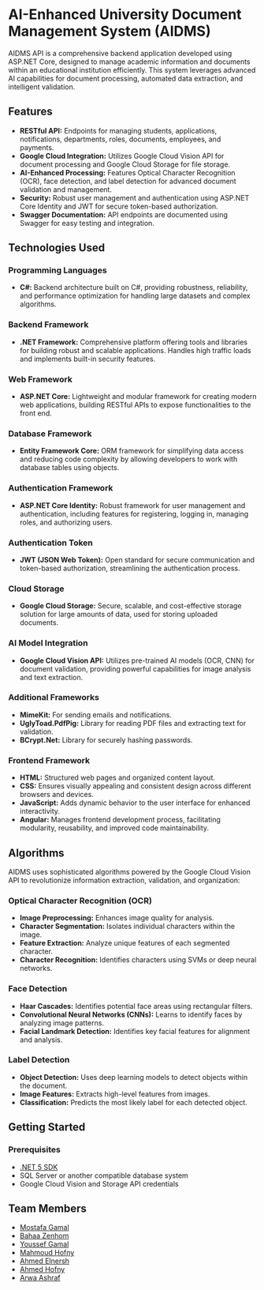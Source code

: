 # AI-Enhanced University Document Management System (AIDMS)

AIDMS API is a comprehensive backend application developed using ASP.NET Core, designed to manage academic information and documents within an educational institution efficiently. This system leverages advanced AI capabilities for document processing, automated data extraction, and intelligent validation.

## Features

- **RESTful API:** Endpoints for managing students, applications, notifications, departments, roles, documents, employees, and payments.
- **Google Cloud Integration:** Utilizes Google Cloud Vision API for document processing and Google Cloud Storage for file storage.
- **AI-Enhanced Processing:** Features Optical Character Recognition (OCR), face detection, and label detection for advanced document validation and management.
- **Security:** Robust user management and authentication using ASP.NET Core Identity and JWT for secure token-based authorization.
- **Swagger Documentation:** API endpoints are documented using Swagger for easy testing and integration.

## Technologies Used

### Programming Languages
- **C#:** Backend architecture built on C#, providing robustness, reliability, and performance optimization for handling large datasets and complex algorithms.

### Backend Framework
- **.NET Framework:** Comprehensive platform offering tools and libraries for building robust and scalable applications. Handles high traffic loads and implements built-in security features.

### Web Framework
- **ASP.NET Core:** Lightweight and modular framework for creating modern web applications, building RESTful APIs to expose functionalities to the front end.

### Database Framework
- **Entity Framework Core:** ORM framework for simplifying data access and reducing code complexity by allowing developers to work with database tables using objects.

### Authentication Framework
- **ASP.NET Core Identity:** Robust framework for user management and authentication, including features for registering, logging in, managing roles, and authorizing users.

### Authentication Token
- **JWT (JSON Web Token):** Open standard for secure communication and token-based authorization, streamlining the authentication process.

### Cloud Storage
- **Google Cloud Storage:** Secure, scalable, and cost-effective storage solution for large amounts of data, used for storing uploaded documents.

### AI Model Integration
- **Google Cloud Vision API:** Utilizes pre-trained AI models (OCR, CNN) for document validation, providing powerful capabilities for image analysis and text extraction.

### Additional Frameworks
- **MimeKit:** For sending emails and notifications.
- **UglyToad.PdfPig:** Library for reading PDF files and extracting text for validation.
- **BCrypt.Net:** Library for securely hashing passwords.

### Frontend Framework
- **HTML:** Structured web pages and organized content layout.
- **CSS:** Ensures visually appealing and consistent design across different browsers and devices.
- **JavaScript:** Adds dynamic behavior to the user interface for enhanced interactivity.
- **Angular:** Manages frontend development process, facilitating modularity, reusability, and improved code maintainability.

## Algorithms

AIDMS uses sophisticated algorithms powered by the Google Cloud Vision API to revolutionize information extraction, validation, and organization:

### Optical Character Recognition (OCR)
- **Image Preprocessing:** Enhances image quality for analysis.
- **Character Segmentation:** Isolates individual characters within the image.
- **Feature Extraction:** Analyze unique features of each segmented character.
- **Character Recognition:** Identifies characters using SVMs or deep neural networks.

### Face Detection
- **Haar Cascades:** Identifies potential face areas using rectangular filters.
- **Convolutional Neural Networks (CNNs):** Learns to identify faces by analyzing image patterns.
- **Facial Landmark Detection:** Identifies key facial features for alignment and analysis.

### Label Detection
- **Object Detection:** Uses deep learning models to detect objects within the document.
- **Image Features:** Extracts high-level features from images.
- **Classification:** Predicts the most likely label for each detected object.

## Getting Started

### Prerequisites

- [.NET 5 SDK](https://dotnet.microsoft.com/download/dotnet/5.0)
- SQL Server or another compatible database system
- Google Cloud Vision and Storage API credentials


## Team Members
- [Mostafa Gamal](https://github.com/MoustafaGamal01)
- [Bahaa Zenhom](https://github.com/bahaazenhom)
- [Youssef Gamal](https://github.com/YoussefGemy)
- [Mahmoud Hofny](https://github.com/mahmoudhofny)
- [Ahmed Elnersh](https://github.com/elnersh)
- [Ahmed Hofny](https://github.com/H0FNY)
- [Arwa Ashraf]()
